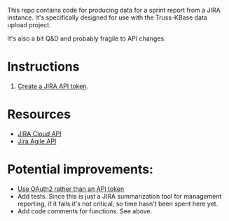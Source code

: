 This repo contains code for producing data for a sprint report from a JIRA instance. It's
specifically designed for use with the Truss-KBase data upload project.

It's also a bit Q&D and probably fragile to API changes.

# Instructions

1. [Create a JIRA API token](https://confluence.atlassian.com/cloud/api-tokens-938839638.html).

# Resources

* [JIRA Cloud API](https://developer.atlassian.com/cloud/jira/platform/rest/v3/intro/)
* [Jira Agile API](https://docs.atlassian.com/jira-software/REST/7.0.4/)

# Potential improvements:

* [Use OAuth2 rather than an API token](https://developer.atlassian.com/cloud/jira/platform/security-for-other-integrations/)
* Add tests. Since this is just a JIRA summarization tool for management reporting, if it fails
  it's not critical, so time hasn't been spent here yet.
* Add code comments for functions. See above.
